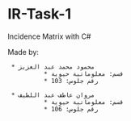 # IR-Task-1
Incidence Matrix with C#

Made by:
       
     * محمود محمد عبد العزيز
              * قسم: معلوماتية حيوية
              * رقم جلوس: 103

     * مروان عاطف عبد اللطيف
              * قسم: معلوماتية حيوية
              * رقم جلوس: 106
